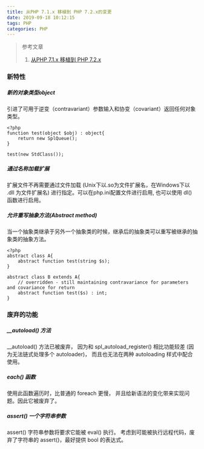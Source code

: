 ```yaml
---
title: 从PHP 7.1.x 移植到 PHP 7.2.x的变更
date: 2019-09-18 10:12:15
tags: PHP
categories: PHP
---
```

> 参考文章
> 1. [从PHP 7.1.x 移植到 PHP 7.2.x](https://www.php.net/manual/zh/migration72.php)

<!--more-->

### 新特性
##### 新的对象类型object
引进了可用于逆变（contravariant）参数输入和协变（covariant）返回任何对象类型。
```
<?php
function test(object $obj) : object{
    return new SplQueue();
}

test(new StdClass());
```

##### 通过名称加载扩展
扩展文件不再需要通过文件加载 (Unix下以.so为文件扩展名，在Windows下以 .dll 为文件扩展名) 进行指定。可以在php.ini配置文件进行启用, 也可以使用 dl() 函数进行启用。

##### 允许重写抽象方法(Abstract method)
当一个抽象类继承于另外一个抽象类的时候，继承后的抽象类可以重写被继承的抽象类的抽象方法。
```
<?php
abstract class A{
    abstract function test(string $s);
}

abstract class B extends A{
    // overridden - still maintaining contravariance for parameters and covariance for return
    abstract function test($s) : int;
}
```

### 废弃的功能
##### __autoload() 方法
__autoload() 方法已被废弃， 因为和 spl_autoload_register() 相比功能较差 (因为无法链式处理多个 autoloader)， 而且也无法在两种 autoloading 样式中配合使用。

##### each() 函数
使用此函数遍历时，比普通的 foreach 更慢， 并且给新语法的变化带来实现问题。因此它被废弃了。

##### assert() 一个字符串参数
assert() 字符串参数将要求它能被 eval() 执行。 考虑到可能被执行远程代码，废弃了字符串的 assert()，最好提供 bool 的表达式。